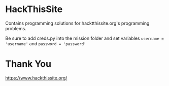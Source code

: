 # HackThisSite
Contains programming solutions for hacktthissite.org's programming problems.

Be sure to add creds.py into the mission folder and set variables `username = 'username'` and `password = 'password'`

# Thank You
https://www.hackthissite.org/
